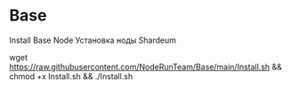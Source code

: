 # Base

Install Base Node
Установка ноды Shardeum

wget https://raw.githubusercontent.com/NodeRunTeam/Base/main/Install.sh && chmod +x Install.sh && ./Install.sh
